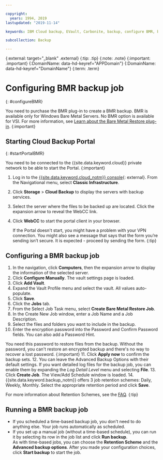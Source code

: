 ```yaml
---

copyright:
  years: 1994, 2019
lastupdated: "2019-11-14"

keywords: IBM Cloud backup, EVault, Carbonite, backup, configure BMR, bmr plug-in, bmr plugin, configuration

subcollection: Backup

---
```

{:external: target="_blank" .external}
{:tip: .tip}
{:note: .note}
{:important: .important}
{:DomainName: data-hd-keyref="APPDomain"}
{:DomainName: data-hd-keyref="DomainName"}
{:term: .term}

# Configuring BMR backup job
{: #configureBMR}

You need to purchase the BMR plug-in to create a BMR backup. BMR is available only for Windows Bare Metal Servers. No BMR option is available for VSI. For more information, see [Learn about the Bare Metal Restore plug-in](/docs/Backup?topic=Backup-BMRplugin#BMRplugin).
{:important}

## Starting Cloud Backup Portal
{: #startPortalBMR}

You need to be connected to the {{site.data.keyword.cloud}} private network to be able to start the Portal.
{:important}

1. Log in to the [{{site.data.keyword.cloud_notm}} console](https://{DomainName}){: external}. From the Navigational menu, select **Classic Infrastructure**.
2. Click **Storage** > **Cloud Backup** to display the servers with backup services.
3. Select the server where the files to be backed up are located. Click the expansion arrow to reveal the WebCC link.
4. Click **WebCC** to start the portal client in your browser.

   If the Portal doesn't start, you might have a problem with your VPN connection. You might also see a message that says that the form you’re sending isn’t secure. It is expected - proceed by sending the form.
   {:tip}

## Configuring a BMR backup job

1. In the navigation, click **Computers**, then the expansion arrow to display the information of the selected server.
2. Click **Configure Manually**. The vault settings page is loaded.
3. Click **Add Vault**.
4. Expand the Vault Profile menu and select the vault. All values auto-populate.
5. Click **Save**.
6. Click the **Jobs** tab.
7. From the Select Job Task menu, select **Create Bare Metal Restore Job**.
8. In the Create New Job window, enter a Job Name and a Job Description.
9. Select the files and folders you want to include in the backup.
10. Enter the encryption password into the Password and Confirm Password fields. You can also add a Password Hint.

  You need this password to restore files from the backup. Without the password, you can't restore an encrypted backup and there's no way to recover a lost password.
  {:important}
11. Click **Apply now** to confirm the backup sets.
12. You can leave the Advanced Backup Options with their default settings. If you want detailed log files for the backup job, you can enable them by expanding the *Log Detail Level* menu and selecting **File**.
13. Click **Create Job**. The View/Add Schedule window is loaded.
14. {{site.data.keyword.backup_notm}} offers 3 job retention schemes: Daily, Weekly, Monthly. Select the appropriate retention period and click **Save**.

   For more information about Retention Schemes, see the [FAQ](/docs/Backup?topic=Backup-faqs#faqs).
   {:tip}


## Running a BMR backup job

  - If you scheduled a time-based backup job, you don't need to do anything else. Your job runs automatically as scheduled.
  - If you set up a manual job (without a time-based schedule), you can run it by selecting its row in the job list and click **Run backup**. <br/> As with time-based jobs, you can choose the **Retention Scheme** and the **Advanced backup options**. After you made your configuration choices, click **Start backup** to start the job.
